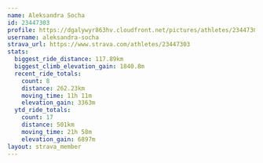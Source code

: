 ```yaml
---
name: Aleksandra Socha
id: 23447303
profile: https://dgalywyr863hv.cloudfront.net/pictures/athletes/23447303/14745546/4/large.jpg
username: aleksandra-socha
strava_url: https://www.strava.com/athletes/23447303
stats:
  biggest_ride_distance: 117.89km
  biggest_climb_elevation_gain: 1840.8m
  recent_ride_totals:
    count: 8
    distance: 262.23km
    moving_time: 11h 11m
    elevation_gain: 3363m
  ytd_ride_totals:
    count: 17
    distance: 501km
    moving_time: 21h 58m
    elevation_gain: 6897m
layout: strava_member
--- 
```

